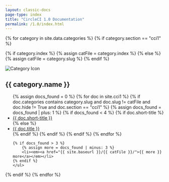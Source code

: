 ```yaml
---
layout: classic-docs
page-type: index
title: "CircleCI 1.0 Documentation"
permalink: /1.0/index.html
---
```


{% for category in site.data.categories %}
{% if category.section == "cci1" %}

{% if category.index %}
	{% assign catFile = category.index %}
{% else %}
	{% assign catFile = category.slug %}
{% endif %}

<div class="category-section">
	<img src="{{ site.baseurl }}/assets/img/icons/{{ category.icon }}" class="logo" alt="Category Icon" />
	<h2>{{ category.name }}</h2>
	<ul class="list-unstyled">
	{% assign docs_found = 0 %}
	{% for doc in site.cci1 %}
		{% if doc.categories contains category.slug and doc.slug != catFile and doc.hide != True and doc.section == "cci1" %}
			{% assign docs_found = docs_found | plus: 1 %}
			{% if docs_found < 4 %}
				{% if doc.short-title %}
					<li class="{% if page.path contains doc.url %}active{% endif %}"><a href="{{ site.baseurl }}{{ doc.url }}">{{ doc.short-title }}</a></li>
				{% else %}
					<li><a href="{{ site.baseurl }}{{ doc.url }}">{{ doc.title }}</a></li>
				{% endif %}
			{% endif %}
		{% endif %}
	{% endfor %}

	{% if docs_found > 3 %}
		{% assign more = docs_found | minus: 3 %}
		<li><em><a href="{{ site.baseurl }}/{{ catFile }}/">{{ more }} more</a></em></li>
	{% endif %}
	</ul>
</div>
{% endif %}
{% endfor %}